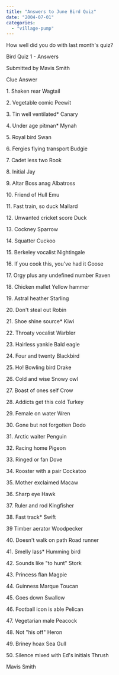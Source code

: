 ```yaml
---
title: "Answers to June Bird Quiz"
date: "2004-07-01"
categories: 
  - "village-pump"
---
```


How well did you do with last month's quiz?

Bird Quiz 1 - Answers

Submitted by Mavis Smith

Clue Answer

1\. Shaken rear Wagtail

2\. Vegetable comic Peewit

3\. Tin well ventilated\* Canary

4\. Under age pitman\* Mynah

5\. Royal bird Swan

6\. Fergies flying transport Budgie

7\. Cadet less two Rook

8\. Initial Jay

9\. Altar Boss anag Albatross

10\. Friend of Hull Emu

11\. Fast train, so duck Mallard

12\. Unwanted cricket score Duck

13\. Cockney Sparrow

14\. Squatter Cuckoo

15\. Berkeley vocalist Nightingale

16\. If you cook this, you've had it Goose

17\. Orgy plus any undefined number Raven

18\. Chicken mallet Yellow hammer

19\. Astral heather Starling

20\. Don't steal out Robin

21\. Shoe shine source\* Kiwi

22\. Throaty vocalist Warbler

23\. Hairless yankie Bald eagle

24\. Four and twenty Blackbird

25\. Ho! Bowling bird Drake

26\. Cold and wise Snowy owl

27\. Boast of ones self Crow

28\. Addicts get this cold Turkey

29\. Female on water Wren

30\. Gone but not forgotten Dodo

31\. Arctic waiter Penguin

32\. Racing home Pigeon

33\. Ringed or fan Dove

34\. Rooster with a pair Cockatoo

35\. Mother exclaimed Macaw

36\. Sharp eye Hawk

37\. Ruler and rod Kingfisher

38\. Fast track\* Swift

39 Timber aerator Woodpecker

40\. Doesn't walk on path Road runner

41\. Smelly lass\* Humming bird

42\. Sounds like "to hunt" Stork

43\. Princess flan Magpie

44\. Guinness Marque Toucan

45\. Goes down Swallow

46\. Football icon is able Pelican

47\. Vegetarian male Peacock

48\. Not "his off" Heron

49\. Briney hoax Sea Gull

50\. Silence mixed with Ed's initials Thrush

Mavis Smith
